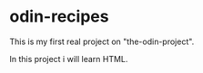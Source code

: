 # odin-recipes

This is my first real project on "the-odin-project".

In this project i will learn HTML.